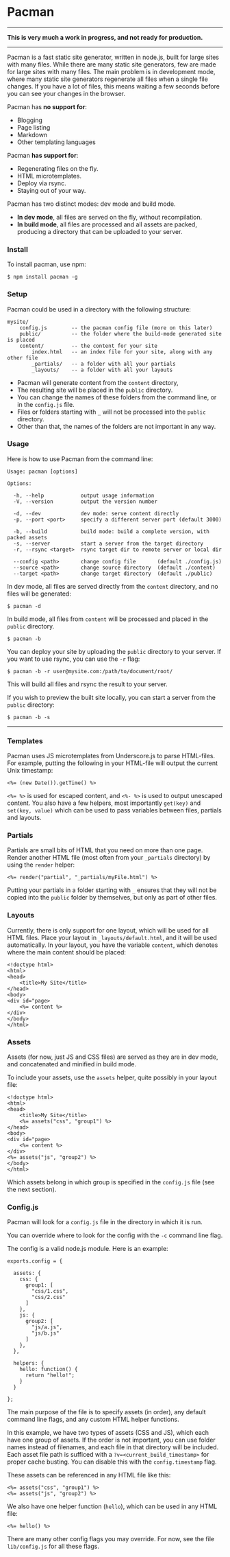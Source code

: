 # Pacman

---

**This is very much a work in progress, and not ready for production.**

---

Pacman is a fast static site generator, written in node.js,
built for large sites with many files.
While there are many static site generators, few are made for large sites with many files.
The main problem is in development mode, where many static site generators regenerate all files
when a single file changes. If you have a lot of files, this means waiting a few seconds
before you can see your changes in the browser.

Pacman has **no support for**:

* Blogging
* Page listing
* Markdown
* Other templating languages

Pacman **has support for**:

* Regenerating files on the fly.
* HTML microtemplates.
* Deploy via rsync.
* Staying out of your way.

Pacman has two distinct modes: dev mode and build mode.

* **In dev mode**, all files are served on the fly, without recompilation.
* **In build mode**, all files are processed and all assets are packed, producing a directory that can be uploaded
to your server.

### Install

To install pacman, use npm:

    $ npm install pacman -g

### Setup

Pacman could be used in a directory with the following structure:

    mysite/
        config.js        -- the pacman config file (more on this later)
        public/          -- the folder where the build-mode generated site is placed
        content/         -- the content for your site
            index.html   -- an index file for your site, along with any other file
            _partials/   -- a folder with all your partials
            _layouts/    -- a folder with all your layouts

* Pacman will generate content from the `content` directory,
* The resulting site will be placed in the `public` directory.
* You can change the names of these folders from the command line, or in the `config.js` file.
* Files or folders starting with `_` will not be processed into the `public` directory.
* Other than that, the names of the folders are not important in any way.

### Usage

Here is how to use Pacman from the command line:

    Usage: pacman [options]

    Options:

      -h, --help            output usage information
      -V, --version         output the version number

      -d, --dev             dev mode: serve content directly
      -p, --port <port>     specify a different server port (default 3000)

      -b, --build           build mode: build a complete version, with packed assets
      -s, --server          start a server from the target directory
      -r, --rsync <target>  rsync target dir to remote server or local dir

      --config <path>       change config file       (default ./config.js)
      --source <path>       change source directory  (default ./content)
      --target <path>       change target directory  (default ./public)


In dev mode, all files are served directly from the `content` directory, and no files will be generated:

    $ pacman -d

In build mode, all files from `content` will be processed and placed in the `public` directory.

    $ pacman -b

You can deploy your site by uploading the `public` directory to your server.
If you want to use rsync, you can use the `-r` flag:

    $ pacman -b -r user@mysite.com:/path/to/document/root/

This will build all files and rsync the result to your server.

If you wish to preview the built site locally, you can start a server from the `public` directory:

    $ pacman -b -s

---

### Templates

Pacman uses JS microtemplates from Underscore.js to parse HTML-files.
For example, putting the following in your HTML-file will output the current Unix timestamp:

    <%= (new Date()).getTime() %>

`<%= %>` is used for escaped content, and `<%- %>` is used to output unescaped content.
You also have a few helpers, most importantly `get(key)` and `set(key, value)` which can be used
to pass variables between files, partials and layouts.


### Partials

Partials are small bits of HTML that you need on more than one page. Render another HTML file
(most often from your `_partials` directory) by using the `render` helper:

    <%= render("partial", "_partials/myFile.html") %>

Putting your partials in a folder starting with `_` ensures that they will not be copied
into the `public` folder by themselves, but only as part of other files.

### Layouts

Currently, there is only support for one layout, which will be used for all HTML files.
Place your layout in `_layouts/default.html`, and it will be used automatically.
In your layout, you have the variable `content`, which denotes where the main content should be placed:

    <!doctype html>
    <html>
    <head>
        <title>My Site</title>
    </head>
    <body>
    <div id="page>
        <%= content %>
    </div>
    </body>
    </html>

### Assets

Assets (for now, just JS and CSS files) are served as they are in dev mode, and concatenated and minified in build mode.

To include your assets, use the `assets` helper, quite possibly in your layout file:

    <!doctype html>
    <html>
    <head>
        <title>My Site</title>
        <%= assets("css", "group1") %>
    </head>
    <body>
    <div id="page>
        <%= content %>
    </div>
    <%= assets("js", "group2") %>
    </body>
    </html>

Which assets belong in which group is specified in the `config.js` file (see the next section).

### Config.js

Pacman will look for a `config.js` file in the directory in which it is run.

You can override where to look for the config with the `-c` command line flag.

The config is a valid node.js module. Here is an example:

    exports.config = {

      assets: {
        css: {
          group1: [
            "css/1.css",
            "css/2.css"
          ]
        },
        js: {
          group2: [
            "js/a.js",
            "js/b.js"
          ]
        },
      },

      helpers: {
        hello: function() {
          return "hello!";
        }
      }

    };

The main purpose of the file is to specify assets (in order), any default command line flags,
and any custom HTML helper functions.

In this example, we have two types of assets (CSS and JS), which each have one group of assets.
If the order is not important, you can use folder names instead of filenames,
and each file in that directory will be included.
Each asset file path is sufficed with a `?v=<current_build_timestamp>` for proper cache busting.
You can disable this with the `config.timestamp` flag.

These assets can be referenced in any HTML file like this:

    <%= assets("css", "group1") %>
    <%= assets("js", "group2") %>

We also have one helper function (`hello`), which can be used in any HTML file:

    <%= hello() %>

There are many other config flags you may override. For now,
see the file `lib/config.js` for all these flags.
